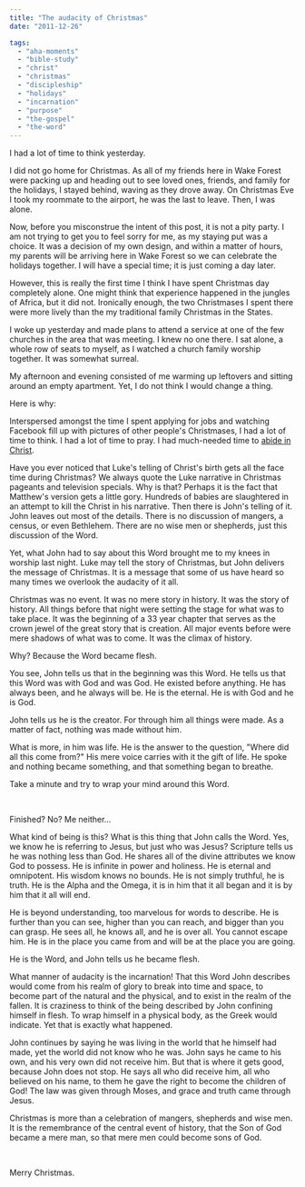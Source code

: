 ```yaml
---
title: "The audacity of Christmas"
date: "2011-12-26"

tags: 
  - "aha-moments"
  - "bible-study"
  - "christ"
  - "christmas"
  - "discipleship"
  - "holidays"
  - "incarnation"
  - "purpose"
  - "the-gospel"
  - "the-word"
---
```


I had a lot of time to think yesterday.

I did not go home for Christmas. As all of my friends here in Wake Forest were packing up and heading out to see loved ones, friends, and family for the holidays, I stayed behind, waving as they drove away. On Christmas Eve I took my roommate to the airport, he was the last to leave. Then, I was alone.

Now, before you misconstrue the intent of this post, it is not a pity party. I am not trying to get you to feel sorry for me, as my staying put was a choice. It was a decision of my own design, and within a matter of hours, my parents will be arriving here in Wake Forest so we can celebrate the holidays together. I will have a special time; it is just coming a day later.

However, this is really the first time I think I have spent Christmas day completely alone. One might think that experience happened in the jungles of Africa, but it did not. Ironically enough, the two Christmases I spent there were more lively than the my traditional family Christmas in the States.

I woke up yesterday and made plans to attend a service at one of the few churches in the area that was meeting. I knew no one there. I sat alone, a whole row of seats to myself, as I watched a church family worship together. It was somewhat surreal.

My afternoon and evening consisted of me warming up leftovers and sitting around an empty apartment. Yet, I do not think I would change a thing.

Here is why:

Interspersed amongst the time I spent applying for jobs and watching Facebook fill up with pictures of other people's Christmases, I had a lot of time to think. I had a lot of time to pray. I had much-needed time to [abide in Christ](http://blog.keelancook.com/2011/12/on-holiness-part-2.html "On holiness – Part 2").

Have you ever noticed that Luke's telling of Christ's birth gets all the face time during Christmas? We always quote the Luke narrative in Christmas pageants and television specials. Why is that? Perhaps it is the fact that Matthew's version gets a little gory. Hundreds of babies are slaughtered in an attempt to kill the Christ in his narrative. Then there is John's telling of it. John leaves out most of the details. There is no discussion of mangers, a census, or even Bethlehem. There are no wise men or shepherds, just this discussion of the Word.

Yet, what John had to say about this Word brought me to my knees in worship last night. Luke may tell the story of Christmas, but John delivers the message of Christmas. It is a message that some of us have heard so many times we overlook the audacity of it all.

Christmas was no event. It was no mere story in history. It was the story of history. All things before that night were setting the stage for what was to take place. It was the beginning of a 33 year chapter that serves as the crown jewel of the great story that is creation. All major events before were mere shadows of what was to come. It was the climax of history.

Why? Because the Word became flesh.

You see, John tells us that in the beginning was this Word. He tells us that this Word was with God and was God. He existed before anything. He has always been, and he always will be. He is the eternal. He is with God and he is God.

John tells us he is the creator. For through him all things were made. As a matter of fact, nothing was made without him.

What is more, in him was life. He is the answer to the question, "Where did all this come from?" His mere voice carries with it the gift of life. He spoke and nothing became something, and that something began to breathe.

Take a minute and try to wrap your mind around this Word.

 

Finished? No? Me neither…

What kind of being is this? What is this thing that John calls the Word. Yes, we know he is referring to Jesus, but just who was Jesus? Scripture tells us he was nothing less than God. He shares all of the divine attributes we know God to possess. He is infinite in power and holiness. He is eternal and omnipotent. His wisdom knows no bounds. He is not simply truthful, he is truth. He is the Alpha and the Omega, it is in him that it all began and it is by him that it all will end.

He is beyond understanding, too marvelous for words to describe. He is further than you can see, higher than you can reach, and bigger than you can grasp. He sees all, he knows all, and he is over all. You cannot escape him. He is in the place you came from and will be at the place you are going.

He is the Word, and John tells us he became flesh.

What manner of audacity is the incarnation! That this Word John describes would come from his realm of glory to break into time and space, to become part of the natural and the physical, and to exist in the realm of the fallen. It is craziness to think of the being described by John confining himself in flesh. To wrap himself in a physical body, as the Greek would indicate. Yet that is exactly what happened.

John continues by saying he was living in the world that he himself had made, yet the world did not know who he was. John says he came to his own, and his very own did not receive him. But that is where it gets good, because John does not stop. He says all who did receive him, all who believed on his name, to them he gave the right to become the children of God! The law was given through Moses, and grace and truth came through Jesus.

Christmas is more than a celebration of mangers, shepherds and wise men. It is the remembrance of the central event of history, that the Son of God became a mere man, so that mere men could become sons of God.

 

Merry Christmas.
